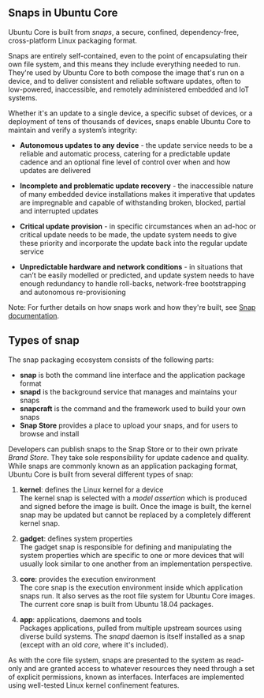 ## Snaps in Ubuntu Core

Ubuntu Core is built from _snaps_, a secure, confined, dependency-free,
cross-platform Linux packaging format.

Snaps are entirely self-contained, even to the point of encapsulating their own
file system, and this means they include everything needed to run. They're used
by Ubuntu Core to both compose the image that's run on a device, and to deliver
consistent and reliable software updates, often to low-powered, inaccessible,
and remotely administered embedded and IoT systems.

Whether it's an update to a single device, a specific subset of devices, or a
deployment of tens of thousands of devices, snaps enable Ubuntu Core to
maintain and verify a system’s integrity:

- **Autonomous updates to any device** - the update service needs to be a
  reliable and automatic process, catering for a predictable update cadence and
an optional fine level of control over when and how updates are delivered

- **Incomplete and problematic update recovery** - the inaccessible nature of
  many embedded device installations makes it imperative that updates are
impregnable and capable of withstanding broken, blocked, partial and
interrupted updates

- **Critical update provision** - in specific circumstances when an ad-hoc or
  critical update needs to be made, the update system needs to give these
priority and incorporate the update back into the regular update service

- **Unpredictable hardware and network conditions** - in situations that can’t
  be easily  modelled or predicted, and update system needs to have enough
redundancy to handle roll-backs, network-free bootstrapping and autonomous
re-provisioning

<div class="p-notification--positive"><p markdown="1" class="p-notification__response">
<span class="p-notification__status">Note:</span>
For further details on how snaps work and how they're built, see 
<a href=https://snapcraft.io/docs>Snap documentation</a>.
</p></div>

## Types of snap

The snap packaging ecosystem consists of the following parts:  

- **snap** is both the command line interface and the application package format
- **snapd** is the background service that manages and maintains your snaps
- **snapcraft** is the command and the framework used to build your own snaps
- **Snap Store** provides a place to upload your snaps, and for users to browse and install

Developers can publish snaps to the Snap Store or to their own private _Brand
Store_. They take sole responsibility for update cadence and quality. While
snaps are commonly known as an application packaging format, Ubuntu Core is
built from several different types of snap:

1. **kernel**: defines the Linux kernel for a device  
    The kernel snap is selected with a _model assertion_ which is produced and
signed before the image is built. Once the image is built, the kernel snap may
be updated but cannot be replaced by a completely different kernel snap.

1. **gadget**: defines system properties  
     The gadget snap is responsible for defining and manipulating the system
properties which are specific to one or more devices that will usually look
similar to one another from an implementation perspective. 

1. **core**: provides the execution environment  
     The core snap is the execution environment inside which application snaps
run. It also serves as the root file system for Ubuntu Core images. The current
core snap is built from Ubuntu 18.04 packages.

1. **app**: applications, daemons and tools  
     Packages applications, pulled from multiple upstream sources using diverse
build systems. The _snapd_ daemon is itself installed as a snap (except with an
old _core_, where it's included). 

As with the core file system, snaps are presented to the system as read-only and
are granted access to whatever resources they need through a set of explicit
permissions, known as interfaces. Interfaces are implemented using well-tested
Linux kernel confinement features.
